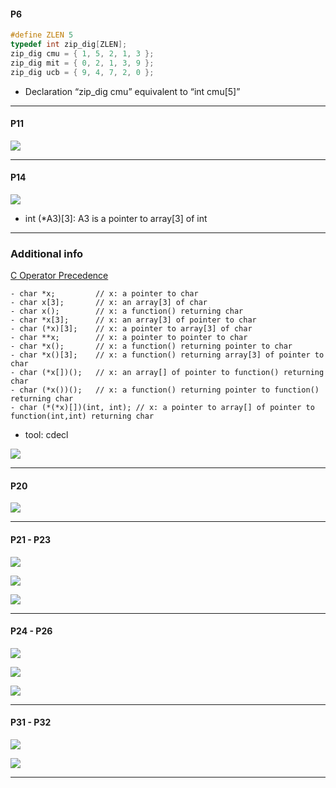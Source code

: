 #### P6
```c
#define ZLEN 5
typedef int zip_dig[ZLEN];
zip_dig cmu = { 1, 5, 2, 1, 3 };
zip_dig mit = { 0, 2, 1, 3, 9 };
zip_dig ucb = { 9, 4, 7, 2, 0 };
```

- Declaration “zip_dig cmu” equivalent to “int cmu[5]”

---

#### P11

![](https://i.imgur.com/lWgrmuY.png)

---

#### P14

![](https://i.imgur.com/3SAN2QP.png)

- int (*A3)[3]: A3 is a pointer to array[3] of int

---

### Additional info

[C Operator Precedence](https://en.cppreference.com/w/c/language/operator_precedence)
```
- char *x;         // x: a pointer to char
- char x[3];       // x: an array[3] of char
- char x();        // x: a function() returning char
- char *x[3];      // x: an array[3] of pointer to char
- char (*x)[3];    // x: a pointer to array[3] of char
- char **x;        // x: a pointer to pointer to char
- char *x();       // x: a function() returning pointer to char
- char *x()[3];    // x: a function() returning array[3] of pointer to char
- char (*x[])();   // x: an array[] of pointer to function() returning char
- char (*x())();   // x: a function() returning pointer to function() returning char
- char (*(*x)[])(int, int); // x: a pointer to array[] of pointer to function(int,int) returning char
```

- tool: cdecl

![](https://i.imgur.com/ldXYqSb.png)


---

#### P20

![](https://i.imgur.com/otBUXWL.png)

---

#### P21 - P23

![](https://i.imgur.com/b7H7EuD.png)

![](https://i.imgur.com/d7l6zsl.png)

![](https://i.imgur.com/DeG9dtj.png)

---

#### P24 - P26

![](https://i.imgur.com/UuxrxWa.png)

![](https://i.imgur.com/ISSDKIy.png)

![](https://i.imgur.com/o9DYQDA.png)

---

#### P31 - P32

![](https://i.imgur.com/rfX29jz.png)

![](https://i.imgur.com/xc3aqgQ.png)

---

####




